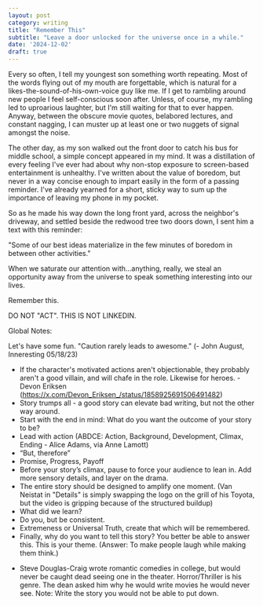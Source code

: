 ```yaml
---
layout: post
category: writing
title: "Remember This"
subtitle: "Leave a door unlocked for the universe once in a while."
date: '2024-12-02'
draft: true
---
```


Every so often, I tell my youngest son something worth repeating. Most of the words flying out of my mouth are forgettable, which is natural for a likes-the-sound-of-his-own-voice guy like me. If I get to rambling around new people I feel self-conscious soon after. Unless, of course, my rambling led to uproarious laughter, but I'm still waiting for that to ever happen. Anyway, between the obscure movie quotes, belabored lectures, and constant nagging, I can muster up at least one or two nuggets of signal amongst the noise.

The other day, as my son walked out the front door to catch his bus for middle school, a simple concept appeared in my mind. It was a distillation of every feeling I've ever had about why non-stop exposure to screen-based entertainment is unhealthy. I've written about the value of boredom, but never in a way concise enough to impart easily in the form of a passing reminder. I've already yearned for a short, sticky way to sum up the importance of leaving my phone in my pocket.

So as he made his way down the long front yard, across the neighbor's driveway, and settled beside the redwood tree two doors down, I sent him a text with this reminder:

"Some of our best ideas materialize in the few minutes of boredom in between other activities."

When we saturate our attention with...anything, really, we steal an opportunity away from the universe to speak something interesting into our lives.

Remember this.



DO NOT "ACT". THIS IS NOT LINKEDIN.

Global Notes:

Let's have some fun. "Caution rarely leads to awesome." (- John August, Inneresting 05/18/23)

- If the character's motivated actions aren't objectionable, they probably aren't a good villain, and will chafe in the role. Likewise for heroes. -Devon Eriksen (https://x.com/Devon_Eriksen_/status/1858925691506491482)
- Story trumps all - a good story can elevate bad writing, but not the other way around.
- Start with the end in mind: What do you want the outcome of your story to be?
- Lead with action (ABDCE: Action, Background, Development, Climax, Ending - Alice Adams, via Anne Lamott)
- “But, therefore”
- Promise, Progress, Payoff
- Before your story’s climax, pause to force your audience to lean in. Add more sensory details, and layer on the drama.
- The entire story should be designed to amplify one moment. (Van Neistat in "Details" is simply swapping the logo on the grill of his Toyota, but the video is gripping because of the structured buildup)
- What did we learn?
- Do you, but be consistent.
- Extremeness or Universal Truth, create that which will be remembered.
- Finally, why do you want to tell this story? You better be able to answer this. This is your theme. (Answer: To make people laugh while making them think.)

<!-- Candidate note -->
- Steve Douglas-Craig wrote romantic comedies in college, but would never be caught dead seeing one in the theater. Horror/Thriller is his genre. The dean asked him why he would write movies he would never see. Note: Write the story you would not be able to put down.